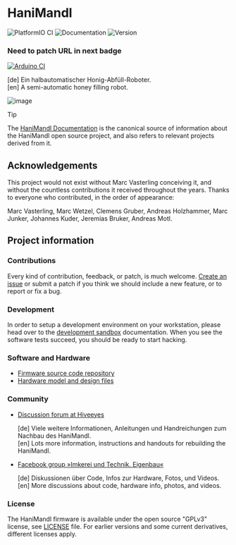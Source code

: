 # HaniMandl

![PlatformIO CI](https://github.com/hiveeyes/hanimandl/workflows/PlatformIO%20CI/badge.svg)
![Documentation](https://readthedocs.org/projects/hanimandl/badge/)
![Version](https://img.shields.io/github/v/tag/hiveeyes/hanimandl.svg)

### Need to patch URL in next badge

[![Arduino CI](https://github.com/RobTillaart/hanimandl/workflows/Arduino%20CI/badge.svg)](https://github.com/marketplace/actions/arduino_ci)

[de] Ein halbautomatischer Honig-Abfüll-Roboter.
<br/>
[en] A semi-automatic honey filling robot.

![image](https://community.hiveeyes.org/uploads/default/optimized/2X/4/4cab90a77589485ebf0a2629a05b222a7cf9c84d_2_1380x776.jpeg)

> [!TIP]
> The [HaniMandl Documentation] is the canonical source of information about
> the HaniMandl open source project, and also refers to relevant projects
> derived from it.

## Acknowledgements

This project would not exist without Marc Vasterling conceiving it,
and without the countless contributions it received throughout the
years. Thanks to everyone who contributed, in the order of appearance:

Marc Vasterling, Marc Wetzel, Clemens Gruber, Andreas Holzhammer,
Marc Junker, Johannes Kuder, Jeremias Bruker, Andreas Motl.


## Project information

### Contributions

Every kind of contribution, feedback, or patch, is much welcome. [Create an
issue] or submit a patch if you think we should include a new feature, or to
report or fix a bug.

### Development

In order to setup a development environment on your workstation, please head over
to the [development sandbox] documentation. When you see the software tests succeed,
you should be ready to start hacking.

### Software and Hardware

- [Firmware source code repository]
- [Hardware model and design files]

### Community

- [Discussion forum at Hiveeyes]

  [de] Viele weitere Informationen, Anleitungen und Handreichungen zum Nachbau des HaniMandl.
  <br/>
  [en] Lots more information, instructions and handouts for rebuilding the HaniMandl.

- [Facebook group »Imkerei und Technik. Eigenbau«]

  [de] Diskussionen über Code, Infos zur Hardware, Fotos, und Videos.
  <br/>
  [en] More discussions about code, hardware info, photos, and videos.

### License

The HaniMandl firmware is available under the open source "GPLv3"
license, see [LICENSE] file. For earlier versions and some current
derivatives, different licenses apply.


[Create an issue]: https://github.com/hiveeyes/hanimandl/issues
[development sandbox]: https://hanimandl.readthedocs.io/en/latest/sandbox.html
[Discussion forum at Hiveeyes]: https://community.hiveeyes.org/t/hanimandl-halbautomatischer-honig-abfull-roboter/768
[Facebook group »Imkerei und Technik. Eigenbau«]: https://www.facebook.com/groups/139671009967454
[Firmware source code repository]: https://github.com/hiveeyes/hanimandl
[HaniMandl Documentation]: https://hanimandl.readthedocs.io/
[Hardware model and design files]: https://github.com/hiveeyes/hanimandl-hardware
[LICENSE]: ./LICENSE
